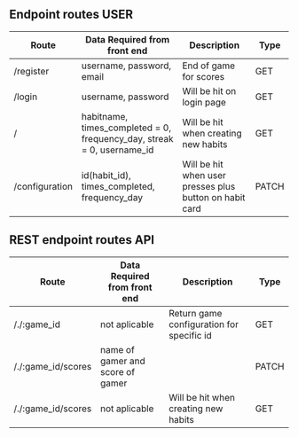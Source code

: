## Endpoint routes USER

| Route          | Data Required from front end                                           | Description                                             | Type   |
| -------------- | ---------------------------------------------------------------------- | ------------------------------------------------------- | ------ |
| /register | username, password, email                                              | End of game for scores                 | GET   |
| /login    | username, password                                                     | Will be hit on login page                               | GET   |
| /        | habitname, times_completed = 0, frequency_day, streak = 0, username_id | Will be hit when creating new habits                    | GET   |
| /configuration        | id(habit_id), times_completed, frequency_day                           | Will be hit when user presses plus button on habit card | PATCH  |



## REST endpoint routes API

| Route          | Data Required from front end                                           | Description                                             | Type   |
| -------------- | ---------------------------------------------------------------------- | ------------------------------------------------------- | ------ |
| /./:game_id | not aplicable                                         | Return game configuration for specific id                 | GET   |
| /./:game_id/scores | name of gamer and score of gamer                                        |                               | PATCH   |
| /./:game_id/scores | not aplicable | Will be hit when creating new habits                    | GET   |
